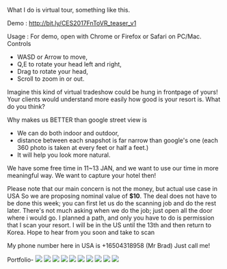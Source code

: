 What I do is virtual tour, something like this.

Demo : <a href="http://bit.ly/CES2017FnToVR_teaser_v1">http://bit.ly/CES2017FnToVR_teaser_v1</a>

Usage : For demo, open with Chrome or Firefox or Safari on PC/Mac.
Controls
- WASD or Arrow to move,
- Q,E to rotate your head left and right,
- Drag to rotate your head,
- Scroll to zoom in or out.

Imagine this kind of virtual tradeshow could be hung in frontpage of yours!
Your clients would understand more easily how good is your resort is. What do you think?

Why makes us BETTER than google street view is
 - We can do both indoor and outdoor,
 - distance between each snapshot is far narrow than google's one
   (each 360 photo is taken at every feet or half a feet.)
 - It will help you look more natural.

We have some free time in 11~13 JAN,
and we want to use our time in more meaningful way.
We want to capture your hotel then!

Please note that our main concern is not the money, but actual use case in USA
So we are proposing nominal value of <b>$10</b>.
The deal does not have to be done this week;
you can first let us do the scanning job and do the rest later.
There's not much asking when we do the job;
just open all the door where i would go. I planned a path,
and only you have to do is permission that I scan your resort.
I will be in the US until the 13th and then return to Korea.
Hope to hear from you soon and take to scan

My phone number here in USA is +16504318958 (Mr Brad)
Just call me!

Portfolio-
<img src="https://raw.githubusercontent.com/gqphd/illio_wikiwiki/master/WebResources/PSA_image(factory)/slide%20(1).PNG"/>
<img src="https://raw.githubusercontent.com/gqphd/illio_wikiwiki/master/WebResources/PSA_image(factory)/slide%20(2).PNG"/>
<img src="https://raw.githubusercontent.com/gqphd/illio_wikiwiki/master/WebResources/PSA_image(factory)/slide%20(3).PNG"/>
<img src="https://raw.githubusercontent.com/gqphd/illio_wikiwiki/master/WebResources/PSA_image(factory)/slide%20(4).PNG"/>
<img src="https://raw.githubusercontent.com/gqphd/illio_wikiwiki/master/WebResources/PSA_image(factory)/slide%20(5).PNG"/>
<img src="https://raw.githubusercontent.com/gqphd/illio_wikiwiki/master/WebResources/PSA_image(factory)/slide%20(6).PNG"/>
<img src="https://raw.githubusercontent.com/gqphd/illio_wikiwiki/master/WebResources/PSA_image(factory)/slide%20(7).PNG"/>
<img src="https://raw.githubusercontent.com/gqphd/illio_wikiwiki/master/WebResources/PSA_image(factory)/slide%20(8).PNG"/>
<img src="https://raw.githubusercontent.com/gqphd/illio_wikiwiki/master/WebResources/PSA_image(factory)/slide%20(9).PNG"/>
<img src="https://raw.githubusercontent.com/gqphd/illio_wikiwiki/master/WebResources/PSA_image(factory)/slide%20(10).PNG"/>
